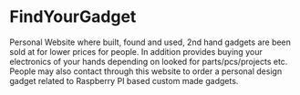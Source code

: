 # FindYourGadget
Personal Website where built, found and used, 2nd hand gadgets are been sold at for lower prices for people. In addition provides buying your electronics of your hands depending on looked for parts/pcs/projects etc. People may also contact through this website to order a personal design gadget related to Raspberry PI based custom made gadgets.
